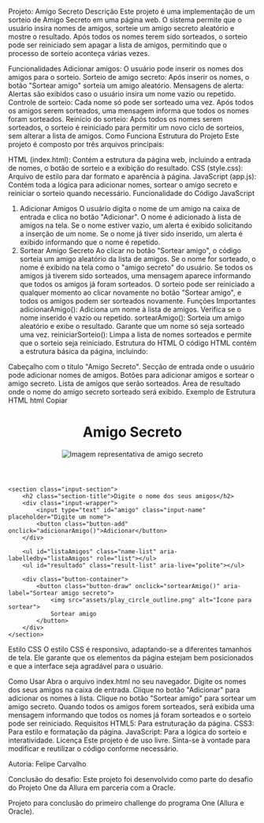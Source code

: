 Projeto: Amigo Secreto
Descrição
Este projeto é uma implementação de um sorteio de Amigo Secreto em uma página web. O sistema permite que o usuário insira nomes de amigos, sorteie um amigo secreto aleatório e mostre o resultado. Após todos os nomes terem sido sorteados, o sorteio pode ser reiniciado sem apagar a lista de amigos, permitindo que o processo de sorteio aconteça várias vezes.

Funcionalidades
Adicionar amigos: O usuário pode inserir os nomes dos amigos para o sorteio.
Sorteio de amigo secreto: Após inserir os nomes, o botão "Sortear amigo" sorteia um amigo aleatório.
Mensagens de alerta: Alertas são exibidos caso o usuário insira um nome vazio ou repetido.
Controle de sorteio: Cada nome só pode ser sorteado uma vez. Após todos os amigos serem sorteados, uma mensagem informa que todos os nomes foram sorteados.
Reinício do sorteio: Após todos os nomes serem sorteados, o sorteio é reiniciado para permitir um novo ciclo de sorteios, sem alterar a lista de amigos.
Como Funciona
Estrutura do Projeto
Este projeto é composto por três arquivos principais:

HTML (index.html): Contém a estrutura da página web, incluindo a entrada de nomes, o botão de sorteio e a exibição do resultado.
CSS (style.css): Arquivo de estilo para dar formato e aparência à página.
JavaScript (app.js): Contém toda a lógica para adicionar nomes, sortear o amigo secreto e reiniciar o sorteio quando necessário.
Funcionalidade do Código JavaScript
1. Adicionar Amigos
O usuário digita o nome de um amigo na caixa de entrada e clica no botão "Adicionar".
O nome é adicionado à lista de amigos na tela.
Se o nome estiver vazio, um alerta é exibido solicitando a inserção de um nome.
Se o nome já tiver sido inserido, um alerta é exibido informando que o nome é repetido.
2. Sortear Amigo Secreto
Ao clicar no botão "Sortear amigo", o código sorteia um amigo aleatório da lista de amigos.
Se o nome for sorteado, o nome é exibido na tela como o "amigo secreto" do usuário.
Se todos os amigos já tiverem sido sorteados, uma mensagem aparece informando que todos os amigos já foram sorteados.
O sorteio pode ser reiniciado a qualquer momento ao clicar novamente no botão "Sortear amigo", e todos os amigos podem ser sorteados novamente.
Funções Importantes
adicionarAmigo():
Adiciona um nome à lista de amigos.
Verifica se o nome inserido é vazio ou repetido.
sortearAmigo():
Sorteia um amigo aleatório e exibe o resultado.
Garante que um nome só seja sorteado uma vez.
reiniciarSorteio():
Limpa a lista de nomes sorteados e permite que o sorteio seja reiniciado.
Estrutura do HTML
O código HTML contém a estrutura básica da página, incluindo:

Cabeçalho com o título "Amigo Secreto".
Secção de entrada onde o usuário pode adicionar nomes de amigos.
Botões para adicionar amigos e sortear o amigo secreto.
Lista de amigos que serão sorteados.
Área de resultado onde o nome do amigo secreto sorteado será exibido.
Exemplo de Estrutura HTML
html
Copiar
<main class="main-content">
    <header class="header-banner">
        <h1 class="main-title">Amigo Secreto</h1>
        <img src="assets/amigo-secreto.png" alt="Imagem representativa de amigo secreto">
    </header>

    <section class="input-section">
        <h2 class="section-title">Digite o nome dos seus amigos</h2>
        <div class="input-wrapper">
            <input type="text" id="amigo" class="input-name" placeholder="Digite um nome">
            <button class="button-add" onclick="adicionarAmigo()">Adicionar</button>
        </div>
       
        <ul id="listaAmigos" class="name-list" aria-labelledby="listaAmigos" role="list"></ul>
        <ul id="resultado" class="result-list" aria-live="polite"></ul>

        <div class="button-container">
            <button class="button-draw" onclick="sortearAmigo()" aria-label="Sortear amigo secreto">
                <img src="assets/play_circle_outline.png" alt="Ícone para sortear">
                Sortear amigo
            </button>
        </div>
    </section>
</main>
Estilo CSS
O estilo CSS é responsivo, adaptando-se a diferentes tamanhos de tela. Ele garante que os elementos da página estejam bem posicionados e que a interface seja agradável para o usuário.

Como Usar
Abra o arquivo index.html no seu navegador.
Digite os nomes dos seus amigos na caixa de entrada.
Clique no botão "Adicionar" para adicionar os nomes à lista.
Clique no botão "Sortear amigo" para sortear um amigo secreto.
Quando todos os amigos forem sorteados, será exibida uma mensagem informando que todos os nomes já foram sorteados e o sorteio pode ser reiniciado.
Requisitos
HTML5: Para estruturação da página.
CSS3: Para estilo e formatação da página.
JavaScript: Para a lógica do sorteio e interatividade.
Licença
Este projeto é de uso livre. Sinta-se à vontade para modificar e reutilizar o código conforme necessário.

Autoria: Felipe Carvalho

Conclusão do desafio: Este projeto foi desenvolvido como parte do desafio do Projeto One da Allura em parceria com a Oracle.


Projeto para conclusão do primeiro challenge do programa One (Allura e Oracle).
